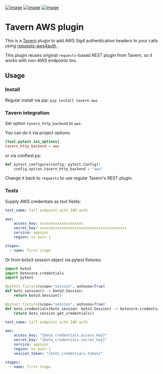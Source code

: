 [![image](https://img.shields.io/pypi/v/tavern-aws)](https://pypi.python.org/pypi/tavern-aws)
[![image](https://img.shields.io/pypi/l/tavern-aws)](https://github.com/aeresov/tavern-aws/blob/main/LICENSE)
[![image](https://img.shields.io/pypi/pyversions/tavern-aws)](https://pypi.python.org/pypi/tavern-aws)

# Tavern AWS plugin

This is a [Tavern](https://github.com/taverntesting/tavern) plugin to add AWS Sig4 authentication headers to your calls using [requests-aws4auth
](https://github.com/tedder/requests-aws4auth).

This plugin reuses original `requests`-based REST plugin from Tavern, so it works with non-AWS endpoints too.

## Usage

### Install

Regular install via pip: `pip install tavern-aws`

### Tavern integration

Set option `tavern_http_backend` to `aws`.

You can do it via project options:
```toml
[tool.pytest.ini_options]
tavern_http_backend = aws
```
or via conftest.py:
```python
def pytest_configure(config: pytest.Config):
    config.option.tavern_http_backend = "aws"
```
Change it back to `requests` to use regular Tavern's REST plugin.

### Tests

Supply AWS credentials as text fields:
```yaml
test_name: Call endpoint with IAM auth

aws:
    access_key: xxxxxxxxxxxxxxxxxxxx
    secret_key: xxxxxxxxxxxxxxxxxxxxxxxxxxxxxxxxxxxxxxxx
    service: appsync
    region: us-east-1

stages:
  - name: first stage
```

Or from boto3 session object via pytest fixtures:
```python
import boto3
import botocore.credentials
import pytest

@pytest.fixture(scope="session", autouse=True)
def boto_session() -> boto3.Session:
    return boto3.Session()

@pytest.fixture(scope="session", autouse=True)
def boto_credentials(boto_session: boto3.Session) -> botocore.credentials.Credentials:
    return boto_session.get_credentials()
```
```yaml
test_name: Call endpoint with IAM auth

aws:
    access_key: "{boto_credentials.access_key}"
    secret_key: "{boto_credentials.secret_key}"
    service: appsync
    region: us-east-1
    session_token: "{boto_credentials.token}"

stages:
  - name: first stage
```